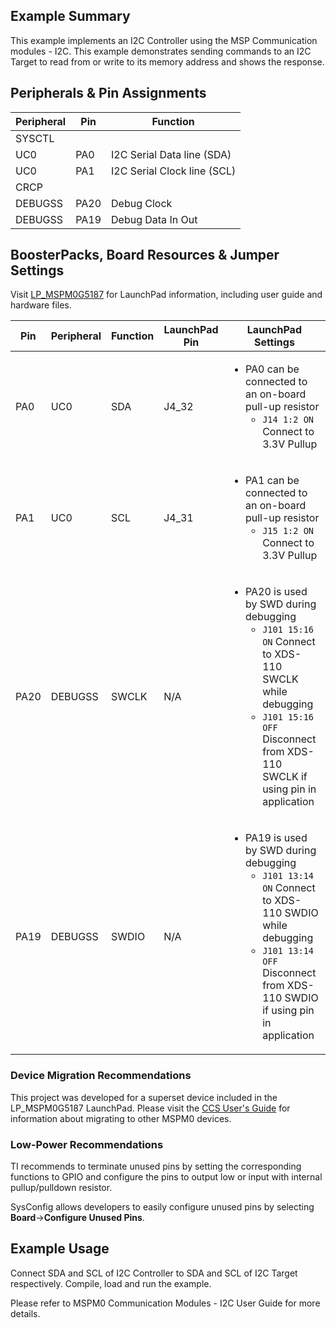 ## Example Summary

This example implements an I2C Controller using the MSP Communication modules - I2C. This example demonstrates sending commands to an I2C Target to read from or write to its memory address and shows the response.


## Peripherals & Pin Assignments

| Peripheral | Pin | Function |
| --- | --- | --- |
| SYSCTL |  |  |
| UC0 | PA0 | I2C Serial Data line (SDA) |
| UC0 | PA1 | I2C Serial Clock line (SCL) |
| CRCP |  |  |
| DEBUGSS | PA20 | Debug Clock |
| DEBUGSS | PA19 | Debug Data In Out |

## BoosterPacks, Board Resources & Jumper Settings

Visit [LP_MSPM0G5187](https://www.ti.com/tool/LP-MSPM0G5187) for LaunchPad information, including user guide and hardware files.

| Pin | Peripheral | Function | LaunchPad Pin | LaunchPad Settings |
| --- | --- | --- | --- | --- |
| PA0 | UC0 | SDA | J4_32 | <ul><li>PA0 can be connected to an on-board pull-up resistor<br><ul><li>`J14 1:2 ON` Connect to 3.3V Pullup<br></ul></ul> |
| PA1 | UC0 | SCL | J4_31 | <ul><li>PA1 can be connected to an on-board pull-up resistor<br><ul><li>`J15 1:2 ON` Connect to 3.3V Pullup<br></ul></ul> |
| PA20 | DEBUGSS | SWCLK | N/A | <ul><li>PA20 is used by SWD during debugging<br><ul><li>`J101 15:16 ON` Connect to XDS-110 SWCLK while debugging<br><li>`J101 15:16 OFF` Disconnect from XDS-110 SWCLK if using pin in application</ul></ul> |
| PA19 | DEBUGSS | SWDIO | N/A | <ul><li>PA19 is used by SWD during debugging<br><ul><li>`J101 13:14 ON` Connect to XDS-110 SWDIO while debugging<br><li>`J101 13:14 OFF` Disconnect from XDS-110 SWDIO if using pin in application</ul></ul> |

### Device Migration Recommendations
This project was developed for a superset device included in the LP_MSPM0G5187 LaunchPad. Please
visit the [CCS User's Guide](https://software-dl.ti.com/msp430/esd/MSPM0-SDK/latest/docs/english/tools/ccs_ide_guide/doc_guide/doc_guide-srcs/ccs_ide_guide.html#sysconfig-project-migration)
for information about migrating to other MSPM0 devices.

### Low-Power Recommendations
TI recommends to terminate unused pins by setting the corresponding functions to
GPIO and configure the pins to output low or input with internal
pullup/pulldown resistor.

SysConfig allows developers to easily configure unused pins by selecting **Board**→**Configure Unused Pins**.

## Example Usage
Connect SDA and SCL of I2C Controller to SDA and SCL of I2C Target respectively. Compile, load and run the example.

Please refer to MSPM0 Communication Modules - I2C User Guide for more details.